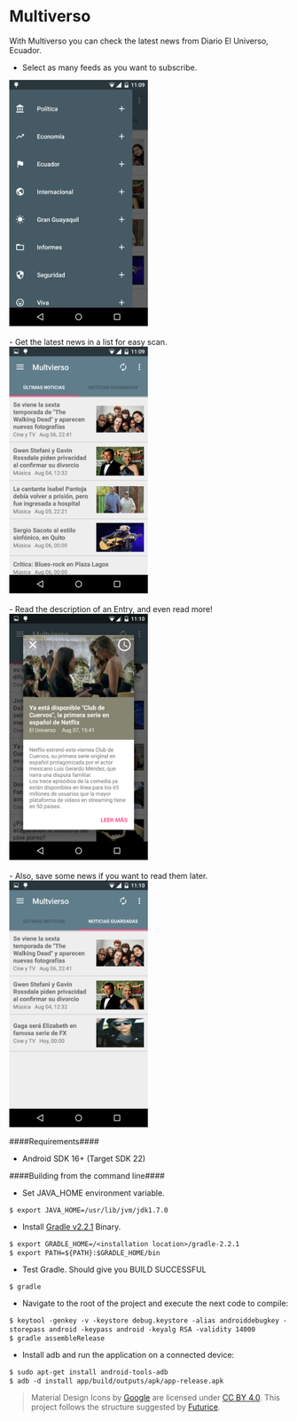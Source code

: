 # Multiverso

With Multiverso you can check the latest news from Diario El Universo, Ecuador.

- Select as many feeds as you want to subscribe.<br/>
<img src="images/producers.png" width="250">
<br/><br/>
- Get the latest news in a list for easy scan.<br/>
<img src="images/latestnews.png" width="250">
<br/><br/>
- Read the description of an Entry, and even read more!<br/>
<img src="images/entry.png" width="250">
<br/><br/>
- Also, save some news if you want to read them later.<br/>
<img src="images/scheduledlist.png" width="250">


####Requirements####
- Android SDK 16+ (Target SDK 22)

####Building from the command line####
- Set JAVA_HOME environment variable.
```
$ export JAVA_HOME=/usr/lib/jvm/jdk1.7.0
```
- Install [Gradle v2.2.1](http://gradle.org/gradle-download/) Binary.
```
$ export GRADLE_HOME=/<installation location>/gradle-2.2.1
$ export PATH=${PATH}:$GRADLE_HOME/bin
```
- Test Gradle. Should give you BUILD SUCCESSFUL
```
$ gradle
```
- Navigate to the root of the project and execute the next code to compile:
```
$ keytool -genkey -v -keystore debug.keystore -alias androiddebugkey -storepass android -keypass android -keyalg RSA -validity 14000
$ gradle assembleRelease
```
- Install adb and run the application on a connected device:
```
$ sudo apt-get install android-tools-adb
$ adb -d install app/build/outputs/apk/app-release.apk
```



>Material Design Icons by [Google](https://github.com/google) are licensed under [CC BY 4.0](https://creativecommons.org/licenses/by/4.0/).
>This project follows the structure suggested by [Futurice](https://github.com/futurice/android-best-practices).
